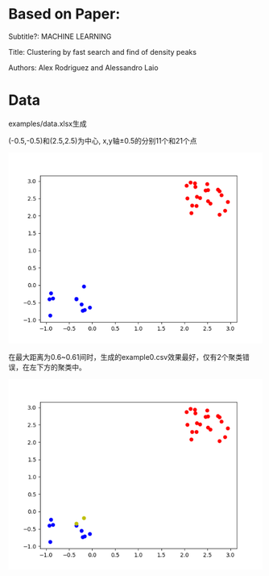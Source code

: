 # Based on Paper:

Subtitle?: MACHINE LEARNING

Title: Clustering by fast search and find of density peaks

Authors: Alex Rodriguez and Alessandro Laio

# Data

examples/data.xlsx生成

(-0.5,-0.5)和(2.5,2.5)为中心, x,y轴±0.5的分别11个和21个点

<img src="https://github.com/Aroya/Clustering-by-fast-search-and-find-of-density-peaks/blob/master/clustering/drawing/example0.png?raw=true">



在最大距离为0.6~0.61间时，生成的example0.csv效果最好，仅有2个聚类错误，在左下方的聚类中。

<img src="https://github.com/Aroya/Clustering-by-fast-search-and-find-of-density-peaks/blob/master/clustering/drawing/output0.png?raw=true">